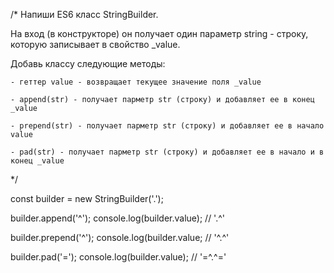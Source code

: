 /*
  Напиши ES6 класс StringBuilder.
  
  На вход (в конструкторе) он получает один параметр string - строку,
  которую записывает в свойство _value.
  
  Добавь классу следующие методы:
  
    - геттер value - возвращает текущее значение поля _value
  
    - append(str) - получает парметр str (строку) и добавляет ее в конец _value
    
    - prepend(str) - получает парметр str (строку) и добавляет ее в начало value
  
    - pad(str) - получает парметр str (строку) и добавляет ее в начало и в конец _value
*/

const builder = new StringBuilder('.');

builder.append('^'); 
console.log(builder.value); // '.^'

builder.prepend('^'); 
console.log(builder.value; // '^.^'

builder.pad('='); 
console.log(builder.value); // '=^.^='
